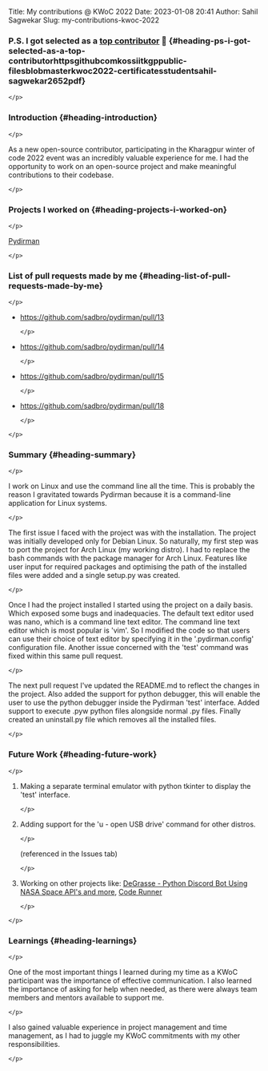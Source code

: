Title: My contributions @  KWoC 2022
Date: 2023-01-08 20:41
Author: Sahil Sagwekar
Slug: my-contributions-kwoc-2022

### P.S. I got selected as a [top contributor](https://github.com/kossiitkgp/public-files/blob/master/KWoC/2022-Certificates/Student/sahil-sagwekar2652.pdf) 🎉 {#heading-ps-i-got-selected-as-a-top-contributorhttpsgithubcomkossiitkgppublic-filesblobmasterkwoc2022-certificatesstudentsahil-sagwekar2652pdf}

```{=html}
</p>
```
### Introduction {#heading-introduction}

```{=html}
</p>
```
As a new open-source contributor, participating in the Kharagpur winter of code 2022 event was an incredibly valuable experience for me. I had the opportunity to work on an open-source project and make meaningful contributions to their codebase.

```{=html}
</p>
```
### Projects I worked on {#heading-projects-i-worked-on}

```{=html}
</p>
```
[Pydirman](https://github.com/sadbro/pydirman)

```{=html}
</p>
```
### List of pull requests made by me {#heading-list-of-pull-requests-made-by-me}

```{=html}
</p>
```
-   <https://github.com/sadbro/pydirman/pull/13>

    ```{=html}
    </p>
    ```

-   <https://github.com/sadbro/pydirman/pull/14>

    ```{=html}
    </p>
    ```

-   <https://github.com/sadbro/pydirman/pull/15>

    ```{=html}
    </p>
    ```

-   <https://github.com/sadbro/pydirman/pull/18>

    ```{=html}
    </p>
    ```

```{=html}
</p>
```
### Summary {#heading-summary}

```{=html}
</p>
```
I work on Linux and use the command line all the time. This is probably the reason I gravitated towards Pydirman because it is a command-line application for Linux systems.

```{=html}
</p>
```
The first issue I faced with the project was with the installation. The project was initially developed only for Debian Linux. So naturally, my first step was to port the project for Arch Linux (my working distro). I had to replace the bash commands with the package manager for Arch Linux. Features like user input for required packages and optimising the path of the installed files were added and a single setup.py was created.

```{=html}
</p>
```
Once I had the project installed I started using the project on a daily basis. Which exposed some bugs and inadequacies. The default text editor used was nano, which is a command line text editor. The command line text editor which is most popular is 'vim'. So I modified the code so that users can use their choice of text editor by specifying it in the '.pydirman.config' configuration file. Another issue concerned with the 'test' command was fixed within this same pull request.

```{=html}
</p>
```
The next pull request I've updated the README.md to reflect the changes in the project. Also added the support for python debugger, this will enable the user to use the python debugger inside the Pydirman 'test' interface. Added support to execute .pyw python files alongside normal .py files. Finally created an uninstall.py file which removes all the installed files.

```{=html}
</p>
```
### Future Work {#heading-future-work}

```{=html}
</p>
```
1.  Making a separate terminal emulator with python tkinter to display the 'test' interface.

    ```{=html}
    </p>
    ```

2.  Adding support for the 'u - open USB drive' command for other distros.

    ```{=html}
    </p>
    ```
    (referenced in the Issues tab)

    ```{=html}
    </p>
    ```

3.  Working on other projects like: [DeGrasse - Python Discord Bot Using NASA Space API's and more](https://github.com/exitflynn/DeGrasse), [Code Runner](https://github.com/proffapt/code-runner)

    ```{=html}
    </p>
    ```

```{=html}
</p>
```
### Learnings {#heading-learnings}

```{=html}
</p>
```
One of the most important things I learned during my time as a KWoC participant was the importance of effective communication. I also learned the importance of asking for help when needed, as there were always team members and mentors available to support me.

```{=html}
</p>
```
I also gained valuable experience in project management and time management, as I had to juggle my KWoC commitments with my other responsibilities.

```{=html}
</p>
```
